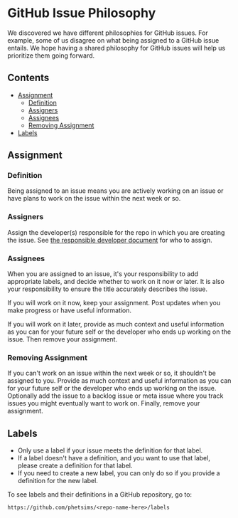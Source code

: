 GitHub Issue Philosophy
=======================

We discovered we have different philosophies for GitHub issues. For
example, some of us disagree on what being assigned to a GitHub issue
entails. We hope having a shared philosophy for GitHub issues will help
us prioritize them going forward.

Contents
--------

- [Assignment](#assignment)
  - [Definition](#definition)
  - [Assigners](#assigners)
  - [Assignees](#assignees)
  - [Removing Assignment](#removing-assignment)
- [Labels](#labels)

Assignment
----------

### Definition

Being assigned to an issue means you are actively working on an issue or
have plans to work on the issue within the next week or so.

### Assigners

Assign the developer(s) responsible for the repo in which you are
creating the issue. See [the responsible developer
document](https://github.com/phetsims/phet-info/blob/master/sim-info/responsible_dev.md)
for who to assign.

### Assignees

When you are assigned to an issue, it's your responsibility to add
appropriate labels, and decide whether to work on it now or later. It is
also your responsibility to ensure the title accurately describes the
issue.

If you will work on it now, keep your assignment. Post updates when you
make progress or have useful information.

If you will work on it later, provide as much context and useful
information as you can for your future self or the developer who ends up
working on the issue. Then remove your assignment.

### Removing Assignment

If you can't work on an issue within the next week or so, it shouldn't
be assigned to you. Provide as much context and useful information as
you can for your future self or the developer who ends up working on the
issue. Optionally add the issue to a backlog issue or meta issue where
you track issues you might eventually want to work on. Finally, remove
your assignment.

Labels
------

- Only use a label if your issue meets the definition for that label.
- If a label doesn't have a definition, and you want to use that label,
  please create a definition for that label.
- If you need to create a new label, you can only do so if you provide
  a definition for the new label.

To see labels and their definitions in a GitHub repository, go to:

```
https://github.com/phetsims/<repo-name-here>/labels
```
